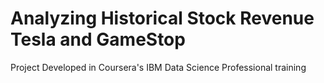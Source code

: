 # Analyzing Historical Stock Revenue Tesla and GameStop
Project Developed in Coursera's IBM Data Science Professional training
